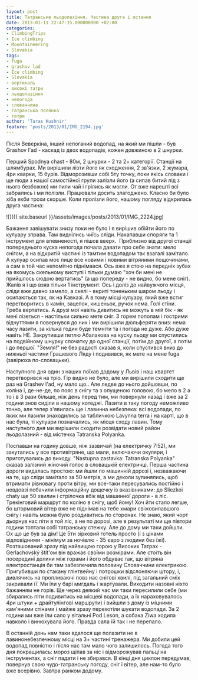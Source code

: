 ```yaml
---
layout: post
title: Татранське льодолазіння. Частина друга і остання
date: 2013-01-11 22:47:15.000000000 +02:00
categories:
- ClimbingTrips
- Ice climbing
- Mountaineering
- Slovakia
tags:
- fuga
- grashov lad
- Ice climbing
- Slovakia
- вертикаль
- високі татри
- льодолазіння
- непогода
- словаччина
- татранська полянка
- татри
author: 'Taras Kushnir'
feature: 'posts/2013/01/IMG_2194.jpg'
---
```


Після Вевєркіна, інший непоганий водопад, на який ми пішли - був Grashov l'ad - каскад із двох водопадів, кожен довжиною в 2 шнурки.

<!--more-->

Перший Spodnya chast - 80м, 2 шнурки - 2 та 2+ категорії. Станції на шлямбурах. Ми вирішили лізти його як сходження, 2 зв'язки, 2 жумара, 4ри кварки, 15 бурів. Відморозивши собі 5ту точку, поки якісь словаки і ще люди з нашої самостійної групи залізли його (а сипав битий лід з нього безбожно) ми пили чай і грілись як могли. От вже нарешті всі забрались і ми полізли. Працювали досить злагоджено. Класно би було хіба якби трохи скорше. Коли пролізли його, нашому погляду відкрилась друга частина:

![]({{ site.baseurl }}/assets/images/posts/2013/01/IMG_2224.jpg)


Бажання завішувати знизу поки не було і я вирішив обійти його по кулуару зправа. Там виднілись чиїсь сліди. Нахапавши споряги та 1 інструмент для впевненості, я пішов вверх.  Приблизно від другої станції попереднього куска непогода почала давати про себе знати: мело снігом, а на відкритій частині із тамтим водопадом так взагалі замітало. А кулуар осипав моє лице все новими і новими вітряними пощочинами, а сам в той час непомітно піднімався. Ось вже я стою на передніх зубах на якомусь скельному виступі і тільки думаю "хоч би мені не прийшлось сюдою вертатись" (а що попереду - не видно, бо мене сніг). Жалів я і що взяв тільки 1 інструмент. Ось і доліз до найвужчого місця, сліди вже давно замело, а скелі - вкриті тоненьким шаром льоду і осипаються так, як на Кавказі. А в тому місці кулуару, який вже встиг перетворитись в камін, зацепок, кишеньок, ручок нема. Голі стіни. Треба вертатись. А друзі мої навіть дивитись не можуть в мій бік - як мені лізеться - настільки сильно мете сніг. З горем пополам і гострими відчуттями я повернувся до них і ми вирішили дюльферяти вниз: нема часу лазити, за кілька годин буде темніти та і погода не дуже. Або дуже навіть НЕ. Закрутивши петлю Абалакова на куску льоду ми спустились на подвійному шнурку спочатку до одної станції, потім до другої, а потім і до першої. "Земля!" не без радості сказав я, коли спустився вниз до нижньої частини Грашевого Ляду і подивився, як мете на мене fuga (завірюха по-словацьки).

Наступного дня один з наших поїхав додому у Львів і наш квартет перетворився на тріо. Гір видно не було, але ми вирішили сходити ще раз на Grashev l'ad, ну мало що.. Але ледве до нього дойшовши, по коліна і, де-не-де, по пояс в снігу та з опущеною головою, бо мело в 2 а то і в 3 рази більше, ніж день перед тим, ми повернули назад і вже за 2 години знов сиділи в нашому котеджі. Лазити в таку погоду неможливо точно, але тепер з'явилась ще і лавинна небезпека: всі водопади, по яких ми лазили знаходились за табличкою Lavynna terra і на карті, що в нас була, ті кулуари позначались, як місця сходу лавин. Тому наступного дня ми вирішили сходити розвідати новий район льодолазний - від містечка Tatranska Polyanka.

Поспавши на годину довше, ніж зазвичай (на електричку 7:52), ми закутались у все противітряне, що мали, включаючи окуляри, і приготувались до виходу. "Nastupna zastavka: Tatranska Polyanka" сказав залізний жіночий голос в словацькій електричці. Перша частина дороги видалась простою: ми йшли по машинній дорозі і, незважаючи на те, що сліди замітало за 50 метрів, а ми деколи зупинялись, щоб втримати рівновагу проти вітру, ми все-таки пересувались постійно і невдовзі побачили інформаційну дощечку із вказівниками: до Sliezkoi chaty ще 50 хвилин і стрілочка вбік від машинної дороги - в ліс. Трекінговий маршрут по коліно в снігу, щоб йому! Хоч йти стало легше, бо штормовий вітер вже не піднімав на тебе хмари свіжовипавшого снігу і навіть можна було роздивитись по сторонах. Не знаю, який чорт дьорнув нас піти в той ліс, а не по дорозі, але в результаті ми ще півтори години топтали собі татранську стежку. Але до дому ми таки дойшли. Ох що це був за дім! Це 5ти зірковий готель просто (і з цінами відповідними - мінімум за ночівлю - 35 євро з людини без їжі). Розташований зразу під найвищою горою у Високих Татрах - Gerlachovský štít'ом він вражає своїми розмірами. Але стоїть він посередині долини між горами і його обдуває так, що вітряна електростанція би там забезпечила половину Словаччини електрикою. Пригубивши по стакану глінтвейну і потрошки відслоняючи штору, і, дивлячись на пропливаючі повз нас снігові хвилі, під загальний сміх закривали її. Ми їли у барі мигдаль і жартували. Виходити назовні ніхто бажанням не горів. Ще через деякий час ми таки пересилили себе (ми збирались піти подивитись на місцеві водопади, а їх нараховувалось 4ри штуки + драйтулінгові маршрути) і вийшли з дому із міцними кам'яними стінами і майже зразу перехотіли шукати водопади. За 2 години ми вже їли сало у вітальні Pod Leson, а собака Ziwa ходила навколо і винюхувала його. Правда сала їй так і не перепало.

В останній день нам таки вдалося ще полазити не в лавинонебезпечному місці на 3+ частині тренажера. Ми добили цей водопад повністю і після нас там мало чого залишилось. Погода того дня покращилась: мороз щіпав за ніс і відморожував пальці на інструментах, а сніг падати і не збирався. В кінці дня циклон передумав, повернув свою чудо-татранську погоду, сніг і вітер, але нам-то було вже всерівно. Завтра ранком додому.

